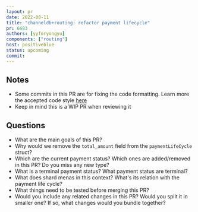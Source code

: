 ```yaml
---
layout: pr
date: 2022-08-11
title: "channeldb+routing: refactor payment lifecycle"
pr: 6683
authors: [yyforyongyu]
components: ["routing"]
host: positiveblue
status: upcoming
commit:
---
```


## Notes

* Some commits in this PR are for fixing the code formatting. Learn more the accepted code style [here](https://github.com/lightningnetwork/lnd/blob/master/docs/code_formatting_rules.md)
* Keep in mind this is a WIP PR when reviewing it

## Questions

* What are the main goals of this PR?
* Why would we remove the `total_amount` field from the `paymentLifeCycle` struct?
* Which are the current payment status? Which ones are added/removed in this PR? Do you miss any new type?
* What is a terminal payment status? What payment status are terminal?
* What does shard menas in this context? What's its relation with the payment life cycle?
* What things need to be tested before merging this PR?
* Would you include any related changes in this PR? Would you split it in smaller one? If so, what changes would you bundle together?